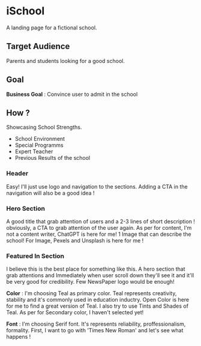 <!-- Goal -->

# iSchool

A landing page for a fictional school.

## Target Audience

Parents and students looking for a good school.

## Goal

**Business Goal** : Convince user to admit in the school

## How ?

Showcasing School Strengths.

- School Environment
- Special Programms
- Expert Teacher
- Previous Results of the school

<!-- Planning the project -->

### Header

Easy! I'll just use logo and navigation to the sections. Adding a CTA in the navigation will also be a good idea !

### Hero Section

A good title that grab attention of users and a 2-3 lines of short description ! obviously, a CTA to grab attention of the user again. As per for content, I'm not a content writer, ChatGPT is here for me! 1 Image that can describe the school! For Image, Pexels and Unsplash is here for me !

### Featured In Section

I believe this is the best place for something like this. A hero section that grab attentions and Immediately when user scroll down they'll see it and it'll be very good for credibility. Few NewsPaper logo would be enough!

<!-- Okay first Give them life and then can start thinking about other sections -->

<!-- Design Decisions -->

**Color** : I'm choosing Teal as primary color. Teal represents creativity, stability and it's commonly used in education inductry. Open Color is here for me to find a great version of Teal. I also try to use Tints and Shades of Teal. As per for Secondary color, I haven't selected yet!

**Font** : I'm choosing Serif font. It's represents reliability, proffessionalism, formality. First, I want to go with 'Times New Roman' and let's see what happens !
